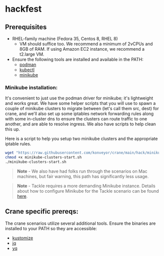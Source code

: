 # hackfest

## Prerequisites

* RHEL-family machine (Fedora 35, Centos 8, RHEL 8)
  - VM should suffice too. We recommend a minimum of 2vCPUs and 8GB of RAM. If using Amazon EC2 instance, we recommend a t2.large VM.
* Ensure the following tools are installed and available in the PATH:
  * [podman](https://podman.io/getting-started/installation#linux-distributions)
  * [kubectl](https://kubernetes.io/docs/tasks/tools/install-kubectl-linux/)
  * [minikube](https://minikube.sigs.k8s.io/docs/start/)

### Minikube installation:

It's convenient to just use the podman driver for minikube; it's lightweight and works great. We have some helper scripts that you will use to spawn a couple of minikube clusters to migrate between (let's call them src, dest) for crane, and we'll also set up some iptables network forwarding rules along with some in-cluster dns to ensure the clusters can route traffic to one another, and are able to resolve ingress. We also have scripts to help clean this up.

Here is a script to help you setup two minikube clusters and the appropriate iptable rules.

```bash
wget "https://raw.githubusercontent.com/konveyor/crane/main/hack/minikube-clusters-start.sh"
chmod +x minikube-clusters-start.sh
./minikube-clusters-start.sh
```
>**Note** - We also have had folks run through the scenarios on Mac machines, but fair warning, this path has significantly less usage.

>**Note** - Tackle requires a more demanding Minikube instance. Details about how to configure Minikube for the Tackle scenario can be found [here](/tackle/README.md#installing-minikube).

## Crane specific prereqs:

The crane scenarios utilize several additional tools. Ensure the binaries are
installed to your PATH so they are accessible:

* [kustomize](https://kubectl.docs.kubernetes.io/installation/kustomize/binaries/)
* [jq](https://github.com/stedolan/jq)
* [yq](https://github.com/mikefarah/yq)
